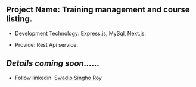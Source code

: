 ## Project Name: Training management and course listing.

  

* Development Technology: Express.js, MySql, Next.js.

* Provide: Rest Api service.

  

 

## *Details coming soon......*

 - Follow linkedin: [Swadip Singho Roy](https://www.linkedin.com/in/soummo-roy/)
